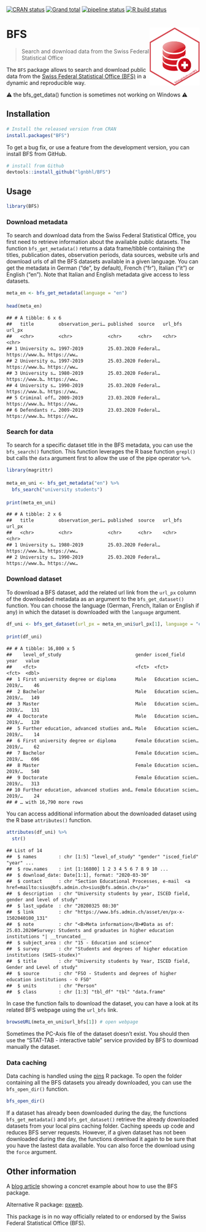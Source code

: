 
<!-- README.md is generated from README.Rmd. Please edit that file -->

<!-- badges: start -->

[![CRAN status](https://www.r-pkg.org/badges/version/BFS)](https://CRAN.R-project.org/package=BFS)
[![Grand total](https://cranlogs.r-pkg.org/badges/grand-total/BFS)](https://cran.r-project.org/package=BFS)
[![pipeline status](https://gitlab.com/lgnbhl/BFS/badges/master/pipeline.svg)](https://gitlab.com/lgnbhl/BFS/pipelines)
[![R build status](https://github.com/lgnbhl/BFS/workflows/R-CMD-check/badge.svg)](https://github.com/lgnbhl/BFS/actions)
<!-- badges: end -->

# BFS <img src="man/figures/logo.png" align="right" />

> Search and download data from the Swiss Federal Statistical Office

The `BFS` package allows to search and download public data from the
[Swiss Federal Statistical Office
(BFS)](https://www.bfs.admin.ch/bfs/en/home/statistics/catalogues-databases/data.html)
in a dynamic and reproducible way.

:warning: the bfs_get_data() function is sometimes not working on Windows :warning:

## Installation

``` r
# Install the released version from CRAN
install.packages("BFS")
```

To get a bug fix, or use a feature from the development version, you can
install BFS from GitHub.

``` r
# install from Github
devtools::install_github("lgnbhl/BFS")
```

## Usage

``` r
library(BFS)
```

### Download metadata

To search and download data from the Swiss Federal Statistical Office,
you first need to retrieve information about the available public
datasets. The function `bfs_get_metadata()` returns a data frame/tibble
containing the titles, publication dates, observation periods, data
sources, website urls and download urls of all the BFS datasets
available in a given language. You can get the metadata in German (“de”,
by default), French (“fr”), Italian (“it”) or English (“en”). Note that
Italian and English metadata give access to less datasets.

``` r
meta_en <- bfs_get_metadata(language = "en")

head(meta_en)
```

    ## # A tibble: 6 x 6
    ##   title         observation_peri… published  source   url_bfs        url_px     
    ##   <chr>         <chr>             <chr>      <chr>    <chr>          <chr>      
    ## 1 University o… 1997-2019         25.03.2020 Federal… https://www.b… https://ww…
    ## 2 University o… 1997-2019         25.03.2020 Federal… https://www.b… https://ww…
    ## 3 University s… 1980-2019         25.03.2020 Federal… https://www.b… https://ww…
    ## 4 University s… 1990-2019         25.03.2020 Federal… https://www.b… https://ww…
    ## 5 Criminal off… 2009-2019         23.03.2020 Federal… https://www.b… https://ww…
    ## 6 Defendants r… 2009-2019         23.03.2020 Federal… https://www.b… https://ww…

### Search for data

To search for a specific dataset title in the BFS metadata, you can use
the `bfs_search()` function. This function leverages the R base function
`grepl()` but calls the `data` argument first to allow the use of the
pipe operator `%>%`.

``` r
library(magrittr)

meta_en_uni <- bfs_get_metadata("en") %>%
  bfs_search("university students")

print(meta_en_uni)
```

    ## # A tibble: 2 x 6
    ##   title         observation_peri… published  source   url_bfs        url_px     
    ##   <chr>         <chr>             <chr>      <chr>    <chr>          <chr>      
    ## 1 University s… 1980-2019         25.03.2020 Federal… https://www.b… https://ww…
    ## 2 University s… 1990-2019         25.03.2020 Federal… https://www.b… https://ww…

### Download dataset

To download a BFS dataset, add the related url link from the `url_px`
column of the downloaded metadata as an argument to the
`bfs_get_dataset()` function. You can choose the language (German,
French, Italian or English if any) in which the dataset is downloaded
with the `language`
argument.

``` r
df_uni <- bfs_get_dataset(url_px = meta_en_uni$url_px[1], language = "en")

print(df_uni)
```

    ## # A tibble: 16,800 x 5
    ##    level_of_study                           gender isced_field      year   value
    ##    <fct>                                    <fct>  <fct>            <fct>  <dbl>
    ##  1 First university degree or diploma       Male   Education scien… 2019/…    46
    ##  2 Bachelor                                 Male   Education scien… 2019/…   149
    ##  3 Master                                   Male   Education scien… 2019/…   131
    ##  4 Doctorate                                Male   Education scien… 2019/…   120
    ##  5 Further education, advanced studies and… Male   Education scien… 2019/…    14
    ##  6 First university degree or diploma       Female Education scien… 2019/…    62
    ##  7 Bachelor                                 Female Education scien… 2019/…   696
    ##  8 Master                                   Female Education scien… 2019/…   540
    ##  9 Doctorate                                Female Education scien… 2019/…   313
    ## 10 Further education, advanced studies and… Female Education scien… 2019/…    24
    ## # … with 16,790 more rows

You can access additional information about the downloaded dataset using
the R base `attributes()` function.

``` r
attributes(df_uni) %>%
  str()
```

    ## List of 14
    ##  $ names        : chr [1:5] "level_of_study" "gender" "isced_field" "year" ...
    ##  $ row.names    : int [1:16800] 1 2 3 4 5 6 7 8 9 10 ...
    ##  $ download_date: Date[1:1], format: "2020-03-30"
    ##  $ contact      : chr "Section Educational Processes, e-mail  <a href=mailto:sius@bfs.admin.ch>sius@bfs.admin.ch</a>"
    ##  $ description  : chr "University students by year, ISCED field, gender and level of study"
    ##  $ last_update  : chr "20200325 08:30"
    ##  $ link         : chr "https://www.bfs.admin.ch/asset/en/px-x-1502040100_131"
    ##  $ note         : chr "<B>Meta information</B>#Data as of: 25.03.2020#Survey: Students and graduates in higher education institutions "| __truncated__
    ##  $ subject_area : chr "15 - Education and science"
    ##  $ survey       : chr "Students and degrees of higher education institutions (SHIS-studex)"
    ##  $ title        : chr "University students by Year, ISCED field, Gender and Level of study"
    ##  $ source       : chr "FSO - Students and degrees of higher education institutions - © FSO"
    ##  $ units        : chr "Person"
    ##  $ class        : chr [1:3] "tbl_df" "tbl" "data.frame"

In case the function fails to download the dataset, you can have a look
at its related BFS webpage using the `url_bfs` link.

``` r
browseURL(meta_en_uni$url_bfs[1]) # open webpage
```

Sometimes the PC-Axis file of the dataset doesn’t exist. You should then
use the “STAT-TAB - interactive table” service provided by BFS to
download manually the dataset.

### Data caching

Data caching is handled using the [pins](https://pins.rstudio.com/) R
package. To open the folder containing all the BFS datasets you already
downloaded, you can use the `bfs_open_dir()` function.

``` r
bfs_open_dir()
```

If a dataset has already been downloaded during the day, the functions
`bfs_get_metadata()` and `bfs_get_dataset()` retrieve the already
downloaded datasets from your local pins caching folder. Caching speeds
up code and reduces BFS server requests. However, if a given dataset has
not been downloaded during the day, the functions download it again to
be sure that you have the lastest data available. You can also force the
download using the `force` argument.

## Other information

A [blog article](https://felixluginbuhl.com/blog/2019/11/07/swiss-data)
showing a concret example about how to use the BFS package.

Alternative R package: [pxweb](https://github.com/rOpenGov/pxweb).

This package is in no way officially related to or endorsed by the Swiss
Federal Statistical Office (BFS).
